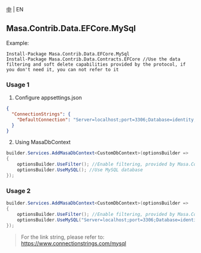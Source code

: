 [中](README.zh-CN.md) | EN

## Masa.Contrib.Data.EFCore.MySql

Example:

``` powershelll
Install-Package Masa.Contrib.Data.EFCore.MySql
Install-Package Masa.Contrib.Data.Contracts.EFCore //Use the data filtering and soft delete capabilities provided by the protocol, if you don't need it, you can not refer to it
```

### Usage 1

1. Configure appsettings.json

``` appsettings.json
{
  "ConnectionStrings": {
    "DefaultConnection": "Server=localhost;port=3306;Database=identity;Uid=myUsername;Pwd=P@ssw0rd;"
  }
}
```

2. Using MasaDbContext

``` C#
builder.Services.AddMasaDbContext<CustomDbContext>(optionsBuilder =>
{
    optionsBuilder.UseFilter(); //Enable filtering, provided by Masa.Contrib.Data.Contracts.EFCore
    optionsBuilder.UseMySQL(); //Use MySQL database
});
```

### Usage 2

``` C#
builder.Services.AddMasaDbContext<CustomDbContext>(optionsBuilder =>
{
    optionsBuilder.UseFilter(); //Enable filtering, provided by Masa.Contrib.Data.Contracts.EFCore
    optionsBuilder.UseMySQL("Server=localhost;port=3306;Database=identity;Uid=myUsername;Pwd=P@ssw0rd;"); //Use MySQL database
});
```

> For the link string, please refer to: https://www.connectionstrings.com/mysql